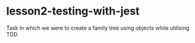 # lesson2-testing-with-jest
Task in which we were to create a family tree using objects while utilising TDD

